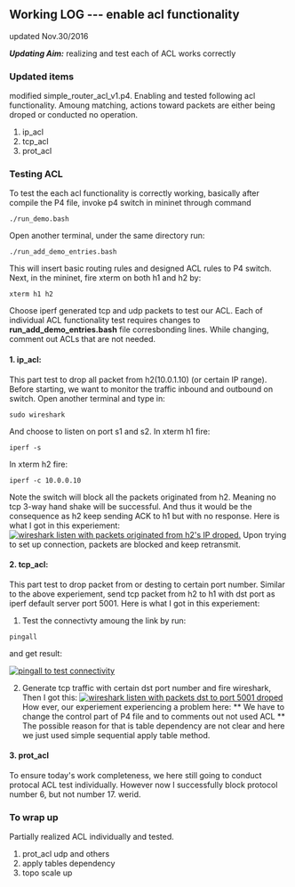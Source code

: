 ## Working LOG --- enable acl functionality
updated Nov.30/2016

___Updating Aim:___ realizing and test each of ACL works correctly
### Updated items
modified simple_router_acl_v1.p4. Enabling and tested following acl functionality. Amoung matching, actions toward packets are either being droped or conducted no operation.

1. ip_acl 
2. tcp_acl 
3. prot_acl 

### Testing ACL
To test the each acl functionality is correctly working, basically after compile the P4 file, invoke p4 switch in mininet through command
```
./run_demo.bash
```
Open another terminal, under the same directory run:
```
./run_add_demo_entries.bash
```
This will insert basic routing rules and designed ACL rules to P4 switch.
Next, in the mininet, fire xterm on both h1 and h2 by:
```
xterm h1 h2
```
Choose iperf generated tcp and udp packets to test our ACL. 
Each of individual ACL functionality test requires changes to **run_add_demo_entries.bash** file corresbonding lines. While changing, comment out ACLs that are not needed.

#### 1. ip_acl: 
This part test to drop all packet from h2(10.0.1.10) (or certain IP range). 
Before starting, we want to monitor the traffic inbound and outbound on switch. Open another terminal and type in:
```shell
sudo wireshark
```
And choose to listen on port s1 and s2.
In xterm h1 fire:
```
iperf -s
```
In xterm h2 fire:
```
iperf -c 10.0.0.10
```
Note the switch will block all the packets originated from h2. Meaning no tcp 3-way hand shake will be successful. And thus it would be the consequence as h2 keep sending ACK to h1 but with no response. Here is what I got in this experiement: 
[![wireshark listen with packets originated from h2's IP droped.](https://s14.postimg.org/yxpinbdip/ip_acl.jpg)](https://postimg.org/image/e0tainfhp/)
Upon trying to set up connection, packets are blocked and keep retransmit. 
#### 2. tcp_acl:
This part test to drop packet from or desting to certain port number. Similar to the above experiement, send tcp packet from h2 to h1 with dst port as iperf default server port 5001. Here is what I got in this experiement:

1. Test the connectivty amoung the link by run:
```
pingall
```
and get result:

[![pingall to test connectivity](https://s12.postimg.org/g8h1phtst/20161130205719.jpg)](https://postimg.org/image/z0swt2q6x/)

2. Generate tcp traffic with certain dst port number and fire wireshark, Then I got this:
[![wireshark listen with packets dst to port 5001 droped](https://s14.postimg.org/yqkrgopip/20161130234920.png)](https://postimg.org/image/j53fwqdkd/)
How ever, our experiement experiencing a problem here: ** We have to change the control part of P4 file and to comments out not used ACL ** The possible reason for that is table dependency are not clear and here we just used simple sequential apply table method. 

#### 3. prot_acl
To ensure today's work completeness, we here still going to conduct protocal ACL test individually. 
However now I successfully block protocol number 6, but not number 17. werid.

### To wrap up
Partially realized ACL individually and tested.
1. prot_acl udp and others
2. apply tables dependency
3. topo scale up
